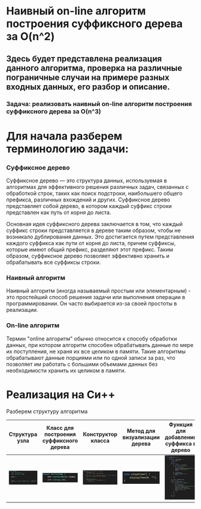 # Наивный on-line алгоритм построения суффиксного дерева за O(n^2)
## Здесь будет представлена реализация данного алгоритма, проверка на различные пограничные случаи на примере разных входных данных, его разбор и описание.
### Задача: реализовать наивный on-line алгоритм построения суффиксного дерева за O(n^3)


# Для начала разберем терминологию задачи:

### Суффиксное дерево
Суффиксное дерево — это структура данных, используемая в алгоритмах для эффективного решения различных задач, связанных с обработкой строк, таких как поиск подстроки, наибольшего общего префикса, различных вхождений и других. Суффиксное дерево представляет собой дерево, в котором каждый суффикс строки представлен как путь от корня до листа.

Основная идея суффиксного дерева заключается в том, что каждый суффикс строки представляется в дереве таким образом, чтобы не возникало дублирования данных. Это достигается путем представления каждого суффикса как пути от корня до листа, причем суффиксы, которые имеют общий префикс, разделяют этот префикс. Таким образом, суффиксное дерево позволяет эффективно хранить и обрабатывать все суффиксы строки.

### Наивный алгоритм
Наивный алгоритм (иногда называемый простым или элементарным) - это простейший способ решения задачи или выполнения операции в программировании. Он часто выбирается из-за своей простоты в реализации.

### On-line алгоритм
Термин "online алгоритм" обычно относится к способу обработки данных, при котором алгоритм способен обрабатывать данные по мере их поступления, не храня их все целиком в памяти. Такие алгоритмы обрабатывают данные порциями или по одной записи за раз, что позволяет им работать с большими объемами данных без необходимости хранить их целиком в памяти.

# Реализация на Си++
Разберем структуру алгоритма

|Структура узла|Класс для построения суффиксного дерева|Конструктор класса|Метод для визуализации дерева|Функция для добавления суффикса в дерево|Функция для визуализации дерева|Функция вывода|
|----------------|----------------|----------------|---------------|---------------|---------------|---------------|
|![node_str](./pic/node.jpg)|![class](./pic/build.jpg)|![constr](./pic/construct.jpg)|![vis](./pic/visual.jpg)|![add](./pic/add.jpg)|![display](./pic/display.jpg)|![main](./pic/main.jpg)|
